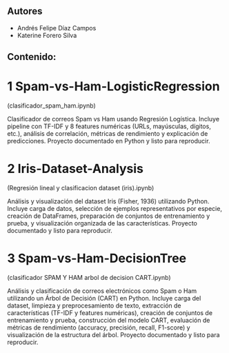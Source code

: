 ## Autores 
- Andrés Felipe Díaz Campos  
- Katerine Forero Silva

## Contenido:
# 1 Spam-vs-Ham-LogisticRegression 
(clasificador_spam_ham.ipynb)

Clasificador de correos Spam vs Ham usando Regresión Logística. Incluye pipeline con TF-IDF y 8 features numéricas (URLs, mayúsculas, dígitos, etc.), análisis de correlación, métricas de rendimiento y explicación de predicciones. Proyecto documentado en Python y listo para reproducir.
# 2 Iris-Dataset-Analysis
(Regresión lineal y clasificacion dataset (iris).ipynb)

Análisis y visualización del dataset Iris (Fisher, 1936) utilizando Python. Incluye carga de datos, selección de ejemplos representativos por especie, creación de DataFrames, preparación de conjuntos de entrenamiento y prueba, y visualización organizada de las características. Proyecto documentado y listo para reproducir.
# 3 Spam-vs-Ham-DecisionTree 
(clasificador SPAM Y HAM arbol de decision CART.ipynb)

Análisis y clasificación de correos electrónicos como Spam o Ham utilizando un Árbol de Decisión (CART) en Python. Incluye carga del dataset, limpieza y preprocesamiento de texto, extracción de características (TF-IDF y features numéricas), creación de conjuntos de entrenamiento y prueba, construcción del modelo CART, evaluación de métricas de rendimiento (accuracy, precisión, recall, F1-score) y visualización de la estructura del árbol. Proyecto documentado y listo para reproducir.
